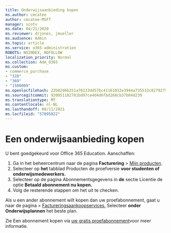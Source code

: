 ```yaml
---
title: Onderwijsaanbieding kopen
ms.author: cmcatee
author: cmcatee-MSFT
manager: scotv
ms.date: 04/21/2020
ms.reviewer: drjones, jmueller
ms.audience: Admin
ms.topic: article
ms.service: o365-administration
ROBOTS: NOINDEX, NOFOLLOW
localization_priority: Normal
ms.collection: Adm_O365
ms.custom:
- commerce_purchase
- "328"
- "369"
- "1500009"
ms.openlocfilehash: 22b82d6b251a70133dd57bc41161032e3944a735533c82792756434325aefe5a
ms.sourcegitcommit: 920051182781bd97ce4d4d6fbd268cb37b84d239
ms.translationtype: MT
ms.contentlocale: nl-NL
ms.lasthandoff: 08/11/2021
ms.locfileid: "57895822"
---
```

# <a name="how-to-purchase-an-education-offer"></a>Een onderwijsaanbieding kopen

U bent goedgekeurd voor Office 365 Education. Aanschaffen:
  
1. Ga in het beheercentrum naar de pagina **Facturering** \> [Mijn producten](https://go.microsoft.com/fwlink/p/?linkid=842054).
2. Selecteer op **het** tabblad Producten de proefversie **voor studenten of onderwijsmedewerkers.**
3. Selecteer op de pagina Abonnementsgegevens in **de** sectie Licentie de optie **Betaald abonnement nu kopen.**
4. Volg de resterende stappen om het uit te checken.

Als u een ander abonnement wilt kopen dan  uw proefabonnement, gaat u naar de pagina \> [Factureringsaankoopservices.](https://go.microsoft.com/fwlink/p/?linkid=868433) Selecteer **onder Onderwijsplannen** het beste plan.

Zie Een abonnement kopen via [uw gratis proefabonnement](https://docs.microsoft.com/microsoft-365/commerce/try-or-buy-microsoft-365#buy-a-subscription-from-your-free-trial)voor meer informatie.
